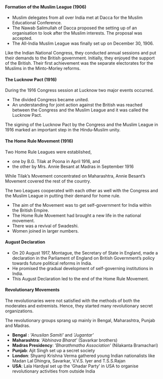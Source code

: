 
#### Formation of the Muslim League (1906)

* Muslim delegates from all over India met at Dacca for the Muslim Educational Conference.
* The Nawab Salimullah of Dacca proposed the setting up of an organisation to look after the Muslim interests. The proposal was accepted.
* The All-India Muslim League was finally set up on December 30, 1906.

Like the Indian National Congress, they conducted annual sessions and put their demands to the British government. Initially, they enjoyed the support of the British. Their first achievement was the separate electorates for the Muslims in the Minto-Morley reforms.

#### The Lucknow Pact (1916)
During the 1916 Congress session at Lucknow two major events occurred.
* The divided Congress became united.
* An understanding for joint action against the British was reached between the Congress and the Muslim League and it was called the Lucknow Pact.

The signing of the Lucknow Pact by the Congress and the Muslim League in 1916 marked an important step in the Hindu-Muslim unity.

#### The Home Rule Movement (1916)
Two Home Rule Leagues were established,
* one by B.G. Tilak at Poona in April 1916, and
* the other by Mrs. Annie Besant at Madras in September 1916

While Tilak’s Movement concentrated on Maharashtra, Annie Besant’s Movement covered the rest of the country.

The two Leagues cooperated with each other as well with the Congress and the Muslim League in putting their demand for home rule.

* The aim of the Movement was to get self-government for India within the British Empire.
* The Home Rule Movement had brought a new life in the national movement.
* There was a revival of Swadeshi.
* Women joined in larger numbers.

#### August Declaration
* On 20 August 1917, Montague, the Secretary of State in England, made a declaration in the Parliament of England on British Government’s policy towards future political reforms in India.
* He promised the gradual development of self-governing institutions in India.
* This August Declaration led to the end of the Home Rule Movement.

#### Revolutionary Movements
The revolutionaries were not satisfied with the methods of both the moderates and extremists. Hence, they started many revolutionary secret organizations.

The revolutionary groups sprang up mainly in Bengal, Maharashtra, Punjab and Madras.
* __Bengal__ : _'Anusilan Samiti'_ and _'Jugantar'_
* __Maharashtra__: _'Abhinava Bharat'_ (Savarkar brothers)
* __Madras Presidency__: _'Bharathmatha Association'_ (Nilakanta Bramachari)
* __Punjab__: Ajit Singh set up a secret society
* __London__: Shyamji Krishna Verma gathered young Indian nationalists like Madan Lal Dhingra, Savarkar, V.V.S. Iyer and T.S.S.Rajan
* __USA__: Lala Hardyal set up the ‘Ghadar Party’ in USA to organise revolutionary activities from outside India

